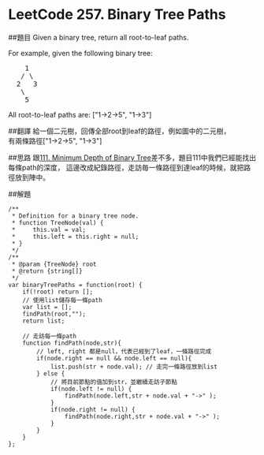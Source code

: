 # LeetCode 257. Binary Tree Paths

##題目
Given a binary tree, return all root-to-leaf paths.
  
For example, given the following binary tree:  
<pre>
    1
   / \
  2   3
   \
    5  
</pre>
All root-to-leaf paths are:
["1->2->5", "1->3"]  

##翻譯
給一個二元樹，回傳全部root到leaf的路徑，例如圖中的二元樹，  
有兩條路徑["1->2->5", "1->3"]  

##思路
跟[111. Minimum Depth of Binary Tree](111md.md)差不多，題目111中我們已經能找出每條path的深度，
這邊改成紀錄路徑，走訪毎一條路徑到達leaf的時候，就把路徑放到陣中。

##解題
```
/**
 * Definition for a binary tree node.
 * function TreeNode(val) {
 *     this.val = val;
 *     this.left = this.right = null;
 * }
 */
/**
 * @param {TreeNode} root
 * @return {string[]}
 */
var binaryTreePaths = function(root) {
    if(!root) return [];
    // 使用list儲存每一條path
    var list = [];
    findPath(root,"");
    return list;

    // 走訪每一條path
    function findPath(node,str){
        // left, right 都是null，代表已經到了leaf，一條路徑完成
        if(node.right == null && node.left == null){
            list.push(str + node.val); // 走完一條路徑放到list
        } else {
            // 將目前節點的值加到str，並繼續走訪子節點
            if(node.left != null) {
                findPath(node.left,str + node.val + "->" );
            }
            if(node.right != null) {
                findPath(node.right,str + node.val + "->" );
            } 
        }    
    }
};
```
